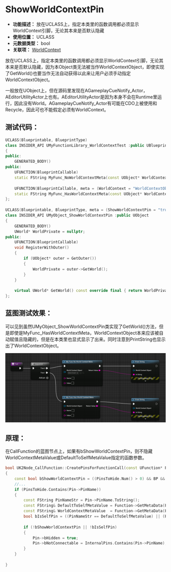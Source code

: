 ﻿# ShowWorldContextPin

- **功能描述：** 放在UCLASS上，指定本类里的函数调用都必须显示WorldContext引脚，无论其本来是否默认隐藏
- **使用位置：** UCLASS
- **元数据类型：** bool
- **关联项：** [WorldContext](../WorldContext/WorldContext.md)

放在UCLASS上，指定本类里的函数调用都必须显示WorldContext引脚，无论其本来是否默认隐藏，因为本Object类无法被当作WorldContextObject，即使实现了GetWorld()也要当作无法自动获得以此来让用户必须手动指定WorldContextObject。

一般放在UObject上，但在源码里发现在AGameplayCueNotify_Actor，AEditorUtilityActor上也有。AEditorUtilityActor是因为本身不会在Runtime里运行，因此没有World。AGameplayCueNotify_Actor有可能在CDO上被使用和Recycle，因此可也不能假定必须有WorldContext。

## 测试代码：

```cpp
UCLASS(Blueprintable, BlueprintType)
class INSIDER_API UMyFunctionLibrary_WorldContextTest :public UBlueprintFunctionLibrary
{
public:
	GENERATED_BODY()
public:
	UFUNCTION(BlueprintCallable)
	static FString MyFunc_NoWorldContextMeta(const UObject* WorldContextObject, FString name, FString value);

	UFUNCTION(BlueprintCallable, meta = (WorldContext = "WorldContextObject"))
	static FString MyFunc_HasWorldContextMeta(const UObject* WorldContextObject, FString name, FString value);
};

UCLASS(Blueprintable, BlueprintType, meta = (ShowWorldContextPin = "true"))
class INSIDER_API UMyObject_ShowWorldContextPin :public UObject
{
	GENERATED_BODY()
	UWorld* WorldPrivate = nullptr;
public:
	UFUNCTION(BlueprintCallable)
	void RegisterWithOuter()
	{
		if (UObject* outer = GetOuter())
		{
			WorldPrivate = outer->GetWorld();
		}
	}

	virtual UWorld* GetWorld() const override final { return WorldPrivate; }
};
```

## 蓝图测试效果：

可以见到虽然UMyObject_ShowWorldContextPin类实现了GetWorld()方法，但是即使是MyFunc_HasWorldContextMeta，WorldContextObject本来应该被自动赋值且隐藏的，但是在本类里也显式显示了出来。同时注意到PrintString也显示出了WorldContextObject。

![Untitled](Untitled.png)

## 原理：

在CallFunction的蓝图节点上，如果有bShowWorldContextPin，则不隐藏WorldContextMetaValue或DefaultToSelfMetaValue指定的函数参数。

```cpp
bool UK2Node_CallFunction::CreatePinsForFunctionCall(const UFunction* Function)
{
	const bool bShowWorldContextPin = ((PinsToHide.Num() > 0) && BP && BP->ParentClass && BP->ParentClass->HasMetaDataHierarchical(FBlueprintMetadata::MD_ShowWorldContextPin));
	//...
	if (PinsToHide.Contains(Pin->PinName))
	{
		const FString PinNameStr = Pin->PinName.ToString();
		const FString& DefaultToSelfMetaValue = Function->GetMetaData(FBlueprintMetadata::MD_DefaultToSelf);
		const FString& WorldContextMetaValue  = Function->GetMetaData(FBlueprintMetadata::MD_WorldContext);
		bool bIsSelfPin = ((PinNameStr == DefaultToSelfMetaValue) || (PinNameStr == WorldContextMetaValue));

		if (!bShowWorldContextPin || !bIsSelfPin)
		{
			Pin->bHidden = true;
			Pin->bNotConnectable = InternalPins.Contains(Pin->PinName);
		}
	}

}
```